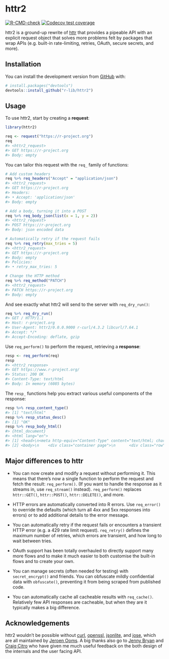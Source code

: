 
<!-- README.md is generated from README.Rmd. Please edit that file -->

# httr2

<!-- badges: start -->

[![R-CMD-check](https://github.com/r-lib/httr2/workflows/R-CMD-check/badge.svg)](https://github.com/r-lib/httr2/actions)
[![Codecov test
coverage](https://codecov.io/gh/r-lib/httr2/branch/master/graph/badge.svg)](https://codecov.io/gh/r-lib/httr2?branch=master)
<!-- badges: end -->

httr2 is a ground-up rewrite of [httr](https://httr.r-lib.org) that
provides a pipeable API with an explicit request object that solves more
problems felt by packages that wrap APIs (e.g. built-in rate-limiting,
retries, OAuth, secure secrets, and more).

## Installation

You can install the development version from
[GitHub](https://github.com/) with:

``` r
# install.packages("devtools")
devtools::install_github("r-lib/httr2")
```

## Usage

To use httr2, start by creating a **request**:

``` r
library(httr2)

req <- request("https://r-project.org")
req
#> <httr2_request>
#> GET https://r-project.org
#> Body: empty
```

You can tailor this request with the `req_` family of functions:

``` r
# Add custom headers
req %>% req_headers("Accept" = "application/json")
#> <httr2_request>
#> GET https://r-project.org
#> Headers:
#> • Accept: 'application/json'
#> Body: empty

# Add a body, turning it into a POST
req %>% req_body_json(list(x = 1, y = 2))
#> <httr2_request>
#> POST https://r-project.org
#> Body: json encoded data

# Automatically retry if the request fails
req %>% req_retry(max_tries = 5)
#> <httr2_request>
#> GET https://r-project.org
#> Body: empty
#> Policies:
#> • retry_max_tries: 5

# Change the HTTP method
req %>% req_method("PATCH")
#> <httr2_request>
#> PATCH https://r-project.org
#> Body: empty
```

And see exactly what httr2 will send to the server with `req_dry_run()`:

``` r
req %>% req_dry_run()
#> GET / HTTP/1.1
#> Host: r-project.org
#> User-Agent: httr2/0.0.0.9000 r-curl/4.3.2 libcurl/7.64.1
#> Accept: */*
#> Accept-Encoding: deflate, gzip
```

Use `req_perform()` to perform the request, retrieving a **response**:

``` r
resp <- req_perform(req)
resp
#> <httr2_response>
#> GET https://www.r-project.org/
#> Status: 200 OK
#> Content-Type: text/html
#> Body: In memory (6085 bytes)
```

The `resp_` functions help you extract various useful components of the
response:

``` r
resp %>% resp_content_type()
#> [1] "text/html"
resp %>% resp_status_desc()
#> [1] "OK"
resp %>% resp_body_html()
#> {html_document}
#> <html lang="en">
#> [1] <head>\n<meta http-equiv="Content-Type" content="text/html; charset=UTF-8 ...
#> [2] <body>\n    <div class="container page">\n      <div class="row">\n       ...
```

## Major differences to httr

-   You can now create and modify a request without performing it. This
    means that there’s now a single function to perform the request and
    fetch the result: `req_perform()`. (If you want to handle the
    response as it streams in, use `req_stream()` instead).
    `req_perform()` replaces `httr::GET()`, `httr::POST()`,
    `httr::DELETE()`, and more.

-   HTTP errors are automatically converted into R errors. Use
    `req_error()` to override the defaults (which turn all 4xx and 5xx
    responses into errors) or to add additional details to the error
    message.

-   You can automatically retry if the request fails or encounters a
    transient HTTP error (e.g. a 429 rate limit request). `req_retry()`
    defines the maximum number of retries, which errors are transient,
    and how long to wait between tries.

-   OAuth support has been totally overhauled to directly support many
    more flows and to make it much easier to both customise the built-in
    flows and to create your own.

-   You can manage secrets (often needed for testing) with
    `secret_encrypt()` and friends. You can obfuscate mildly
    confidential data with `obfuscate()`, preventing it from being
    scraped from published code.

-   You can automatically cache all cacheable results with
    `req_cache()`. Relatively few API responses are cacheable, but when
    they are it typically makes a big difference.

## Acknowledgements

httr2 wouldn’t be possible without
[curl](https://jeroen.cran.dev/curl/),
[openssl](https://github.com/jeroen/openssl/),
[jsonlite](https://jeroen.cran.dev/jsonlite/), and
[jose](https://github.com/jeroen/jose/), which are all maintained by
[Jeroen Ooms](https://github.com/jeroen). A big thanks also go to [Jenny
Bryan](https://jennybryan.org) and [Craig
Citro](https://research.google/people/CraigCitro/) who have given me
much useful feedback on the both design of the internals and the user
facing API.
